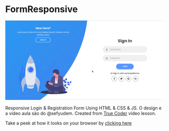 # FormResponsive

![Funcionamento da animação do form](./assets/img/screen.gif)


Responsive Login & Registration Form Using HTML & CSS & JS. O design e a video aula são do @sefyudem.
Created from <a href="https://www.youtube.com/channel/UCLjtB1XNaiVz-brRDymb5gg">True Coder</a> video lesson.

Take a peek at how it looks on your browser by <a href="https://lucasfernandodev.github.io/FormResponsive/">clicking here</a>
